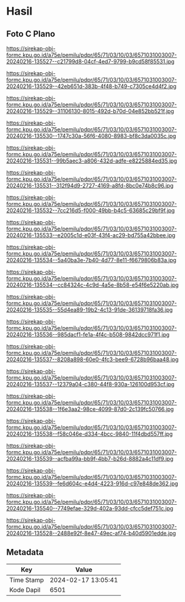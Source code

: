 # Hasil

## Foto C Plano

https://sirekap-obj-formc.kpu.go.id/a75e/pemilu/pdpr/65/71/03/10/03/6571031003007-20240216-135527--c21799d8-04cf-4ed7-9799-b9cd58f85531.jpg

https://sirekap-obj-formc.kpu.go.id/a75e/pemilu/pdpr/65/71/03/10/03/6571031003007-20240216-135529--42eb651d-383b-4f48-b749-c7305ce4d4f2.jpg

https://sirekap-obj-formc.kpu.go.id/a75e/pemilu/pdpr/65/71/03/10/03/6571031003007-20240216-135529--31106130-8015-492d-b70d-04e852bb521f.jpg

https://sirekap-obj-formc.kpu.go.id/a75e/pemilu/pdpr/65/71/03/10/03/6571031003007-20240216-135530--1747c30a-56f6-4080-8983-bf8c3da0035c.jpg

https://sirekap-obj-formc.kpu.go.id/a75e/pemilu/pdpr/65/71/03/10/03/6571031003007-20240216-135531--99b5aec3-a806-432d-adfe-e8225884ed35.jpg

https://sirekap-obj-formc.kpu.go.id/a75e/pemilu/pdpr/65/71/03/10/03/6571031003007-20240216-135531--312f94d9-2727-4169-a8fd-8bc0e74b8c96.jpg

https://sirekap-obj-formc.kpu.go.id/a75e/pemilu/pdpr/65/71/03/10/03/6571031003007-20240216-135532--7cc216d5-f000-49bb-b4c5-63685c29bf9f.jpg

https://sirekap-obj-formc.kpu.go.id/a75e/pemilu/pdpr/65/71/03/10/03/6571031003007-20240216-135533--e2005c1d-e03f-43f4-ac29-bd755a42bbee.jpg

https://sirekap-obj-formc.kpu.go.id/a75e/pemilu/pdpr/65/71/03/10/03/6571031003007-20240216-135534--5a40ba3e-7b40-4d77-8e11-f6679806b83a.jpg

https://sirekap-obj-formc.kpu.go.id/a75e/pemilu/pdpr/65/71/03/10/03/6571031003007-20240216-135534--cc84324c-4c9d-4a5e-8b58-e54f6e5220ab.jpg

https://sirekap-obj-formc.kpu.go.id/a75e/pemilu/pdpr/65/71/03/10/03/6571031003007-20240216-135535--55d4ea89-19b2-4c13-91de-36139718fa36.jpg

https://sirekap-obj-formc.kpu.go.id/a75e/pemilu/pdpr/65/71/03/10/03/6571031003007-20240216-135536--985dacf1-fe1a-4f4c-b508-9842dcc971f1.jpg

https://sirekap-obj-formc.kpu.go.id/a75e/pemilu/pdpr/65/71/03/10/03/6571031003007-20240216-135537--8208a898-60e0-4fc3-bee9-6728b96baa48.jpg

https://sirekap-obj-formc.kpu.go.id/a75e/pemilu/pdpr/65/71/03/10/03/6571031003007-20240216-135537--12379a04-c380-44f8-930a-126100d953cf.jpg

https://sirekap-obj-formc.kpu.go.id/a75e/pemilu/pdpr/65/71/03/10/03/6571031003007-20240216-135538--1f6e3aa2-98ce-4099-87d0-2c139fc50766.jpg

https://sirekap-obj-formc.kpu.go.id/a75e/pemilu/pdpr/65/71/03/10/03/6571031003007-20240216-135538--f58c046e-d334-4bcc-9840-11f4dbd557ff.jpg

https://sirekap-obj-formc.kpu.go.id/a75e/pemilu/pdpr/65/71/03/10/03/6571031003007-20240216-135539--acfba99a-bb9f-4bb7-b26d-8882a4c11df9.jpg

https://sirekap-obj-formc.kpu.go.id/a75e/pemilu/pdpr/65/71/03/10/03/6571031003007-20240216-135539--fe6d604c-e4d4-4223-916d-c97e848de362.jpg

https://sirekap-obj-formc.kpu.go.id/a75e/pemilu/pdpr/65/71/03/10/03/6571031003007-20240216-135540--7749efae-329d-402a-93dd-cfcc5def751c.jpg

https://sirekap-obj-formc.kpu.go.id/a75e/pemilu/pdpr/65/71/03/10/03/6571031003007-20240216-135528--2488e92f-8e47-49ec-af74-b40d5901edde.jpg


## Metadata

| Key        | Value               |
| ---------- | ------------------- |
| Time Stamp | 2024-02-17 13:05:41 |
| Kode Dapil | 6501                |



